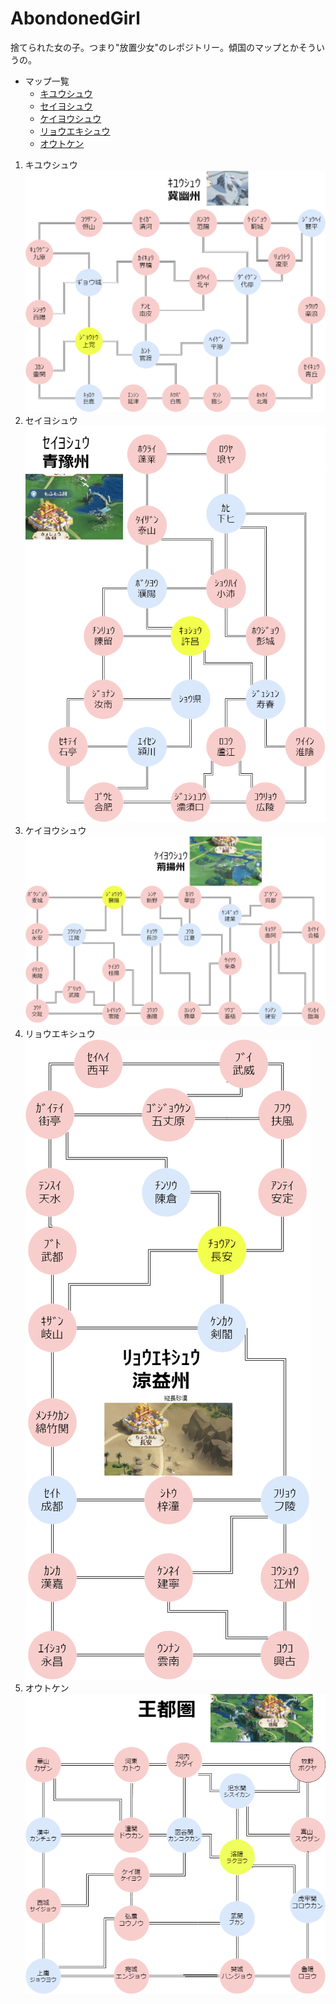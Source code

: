# AbondonedGirl
捨てられた女の子。つまり"放置少女"のレポジトリー。傾国のマップとかそういうの。

- マップ一覧
  - [キユウシュウ](#kiyu)
  - [セイヨシュウ](#seiyo)
  - [ケイヨウシュウ](#keiyou)
  - [リョウエキシュウ](#ryoueki)
  - [オウトケン](#outo)



1. <a id = "kiyu"></a> キユウシュウ ![冀幽州](.\Castle\png\冀幽州.drawio.png)
2. <a id = "seiyo"></a>セイヨシュウ![青豫州](./Castle/png/青豫州.drawio.png)
3. <a id = "keiyou"></a>ケイヨウシュウ![荊揚州](./Castle/png/荊揚州.drawio.png)
4. <a id = "ryoueki"> </a>リョウエキシュウ![涼益州](./Castle/png/涼益州.drawio.png)
5. <a id = "outo"> </a> オウトケン![王都圏](./Castle/png/王都圏-漢字.drawio.png)
